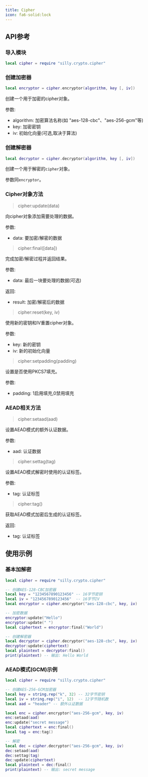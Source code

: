 ```yaml
---
title: Cipher
icon: fa6-solid:lock
---
```

## API参考

### 导入模块
```lua validate
local cipher = require "silly.crypto.cipher"
```

### 创建加密器
```lua
local encryptor = cipher.encryptor(algorithm, key [, iv])
```

创建一个用于加密的cipher对象。

参数:
- algorithm: 加密算法名称(如 "aes-128-cbc"、"aes-256-gcm"等)
- key: 加密密钥
- iv: 初始化向量(可选,取决于算法)

### 创建解密器

```lua
local decryptor = cipher.decryptor(algorithm, key [, iv])
```

创建一个用于解密的`cipher`对象。

参数同`encryptor`。

### Cipher对象方法

> cipher:update(data)

向cipher对象添加需要处理的数据。

参数:
- data: 要加密/解密的数据


> cipher:final([data])

完成加密/解密过程并返回结果。

参数:
- data: 最后一块要处理的数据(可选)

返回:
- result: 加密/解密后的数据

> cipher:reset(key, iv)

使用新的密钥和IV重置cipher对象。

参数:
- key: 新的密钥
- iv: 新的初始化向量

> cipher:setpadding(padding)

设置是否使用PKCS7填充。

参数:
- padding: 1启用填充,0禁用填充

### AEAD相关方法

> cipher:setaad(aad)

设置AEAD模式的额外认证数据。

参数:
- aad: 认证数据

> cipher:settag(tag)

设置AEAD模式解密时使用的认证标签。

参数:
- tag: 认证标签

> cipher:tag()

获取AEAD模式加密后生成的认证标签。

返回:
- tag: 认证标签

## 使用示例

### 基本加解密

```lua validate
local cipher = require "silly.crypto.cipher"

-- 创建AES-128-CBC加密器
local key = "1234567890123456" -- 16字节密钥
local iv = "1234567890123456"  -- 16字节IV
local encryptor = cipher.encryptor("aes-128-cbc", key, iv)

-- 加密数据
encryptor:update("Hello")
encryptor:update(" ")
local ciphertext = encryptor:final("World")

-- 创建解密器
local decryptor = cipher.decryptor("aes-128-cbc", key, iv)
decryptor:update(ciphertext)
local plaintext = decryptor:final()
print(plaintext) -- 输出: Hello World
```

### AEAD模式(GCM)示例

```lua validate
local cipher = require "silly.crypto.cipher"

-- 创建AES-256-GCM加密器
local key = string.rep("k", 32) -- 32字节密钥
local iv = string.rep("i", 12)  -- 12字节随机数
local aad = "header" -- 额外认证数据

local enc = cipher.encryptor("aes-256-gcm", key, iv)
enc:setaad(aad)
enc:update("secret message")
local ciphertext = enc:final()
local tag = enc:tag()

-- 解密
local dec = cipher.decryptor("aes-256-gcm", key, iv)
dec:setaad(aad)
dec:settag(tag)
dec:update(ciphertext)
local plaintext = dec:final()
print(plaintext) -- 输出: secret message
```
